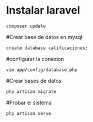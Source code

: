 
# Instalar laravel
```
composer update
```

#Crear base de datos en mysql
```
create database calificaciones;
```

#configurar la conexion
```
vim app/config/database.php
```

#Crear bases de datos
```
php artisan migrate
```

#Probar el sistema
```
php artisan serve
```
